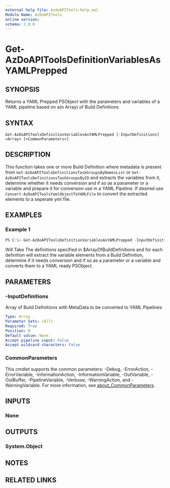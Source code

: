 ```yaml
---
external help file: AzdoAPITools-help.xml
Module Name: AzDoAPITools
online version:
schema: 2.0.0
---
```


# Get-AzDoAPIToolsDefinitionVariablesAsYAMLPrepped

## SYNOPSIS
Returns a YAML Prepped PSObject with the parameters and variables of a YAML pipeline based on a(n Array) of Build Definitions

## SYNTAX

```
Get-AzDoAPIToolsDefinitionVariablesAsYAMLPrepped [-InputDefinitions] <Array> [<CommonParameters>]
```

## DESCRIPTION
This function takes one or more Build Definition where metadata is present from `Get-AzDoAPIToolsDefinitionsTaskGroupsByNamesList` or `Get-AzDoAPIToolsDefinitionsTaskGroupsByID` and extracts the variables from it, determine whether it needs conversion and if so as a parameter or a variable and prepare it for conversion use in a YAML Pipeline. If desired use `Convert-AzDoAPIToolsYamlObjectToYAMLFile` to convert the extracted elements to a seperate yml file.

## EXAMPLES

### Example 1
```powershell
PS C:\> Get-AzDoAPIToolsDefinitionVariablesAsYAMLPrepped -InputDefinitions $ArrayOfBuildDefinitions
```

Will Take The definitions specified in $ArrayOfBuildDefinitions and for each definition will extract the variable elements from a Build Definition, determine if it needs conversion and if so as a parameter or a variable and converts them to a YAML ready PSObject.

## PARAMETERS

### -InputDefinitions
Array of Build Definitions with MetaData to be converted to YAML Pipelines

```yaml
Type: Array
Parameter Sets: (All)
Required: True
Position: 0
Default value: None
Accept pipeline input: False
Accept wildcard characters: False
```

### CommonParameters
This cmdlet supports the common parameters: -Debug, -ErrorAction, -ErrorVariable, -InformationAction, -InformationVariable, -OutVariable, -OutBuffer, -PipelineVariable, -Verbose, -WarningAction, and -WarningVariable. For more information, see [about_CommonParameters](http://go.microsoft.com/fwlink/?LinkID=113216).

## INPUTS

### None

## OUTPUTS

### System.Object
## NOTES

## RELATED LINKS

